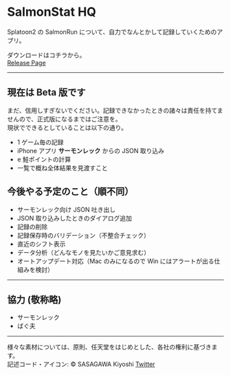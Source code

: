 # SalmonStat HQ

Splatoon2 の SalmonRun について、自力でなんとかして記録していくためのアプリ。

ダウンロードはコチラから。  
[Release Page](https://github.com/sasagar/salmonstatHQ/releases/)

---

## 現在は Beta 版です

まだ、信用しすぎないでください。記録できなかったときの諸々は責任を持てませんので、正式版になるまではご注意を。  
現状でできるとしていることは以下の通り。

* 1 ゲーム毎の記録
* iPhone アプリ **サーモンレック** からの JSON 取り込み
* e 鮭ポイントの計算
* 一覧で概ね全体結果を見渡すこと

## 今後やる予定のこと（順不同）

* サーモンレック向け JSON 吐き出し
* JSON 取り込みしたときのダイアログ追加
* 記録の削除
* 記録保存時のバリデーション（不整合チェック）
* 直近のシフト表示
* データ分析（どんなモノを見たいかご意見求む）
* オートアップデート対応（Mac のみになるので Win にはアラートが出る仕組みを検討）

---

## 協力 (敬称略)

* サーモンレック
* ばぐ夫

---

様々な素材については、原則、任天堂をはじめとした、各社の権利に基づきます。  
記述コード・アイコン: © SASAGAWA Kiyoshi [Twitter](https://twitter.com/sasagawaki)
